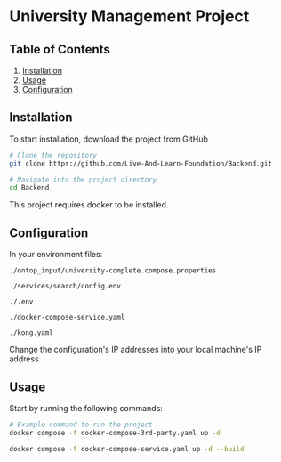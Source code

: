 # University Management Project

## Table of Contents

1. [Installation](#installation)
2. [Usage](#usage)
3. [Configuration](#configuration)

## Installation

To start installation, download the project from GitHub

```bash
# Clone the repository
git clone https://github.com/Live-And-Learn-Foundation/Backend.git

# Navigate into the project directory
cd Backend
```

This project requires docker to be installed.

## Configuration

In your environment files:

```
./ontop_input/university-complete.compose.properties

./services/search/config.env

./.env

./docker-compose-service.yaml

./kong.yaml
```

Change the configuration's IP addresses into your local machine's IP address

## Usage

Start by running the following commands:

```bash
# Example command to run the project
docker compose -f docker-compose-3rd-party.yaml up -d

docker compose -f docker-compose-service.yaml up -d --build
```